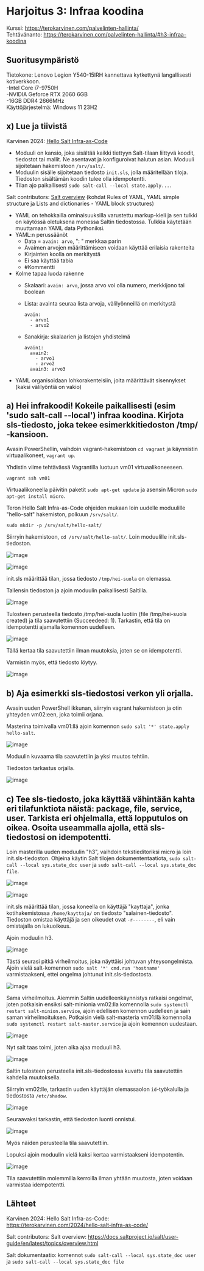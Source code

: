 # Harjoitus 3: Infraa koodina
Kurssi: https://terokarvinen.com/palvelinten-hallinta/ \
Tehtävänanto: https://terokarvinen.com/palvelinten-hallinta/#h3-infraa-koodina

## Suoritusympäristö
Tietokone: Lenovo Legion Y540-15IRH kannettava kytkettynä langallisesti kotiverkkoon.\
-Intel Core i7-9750H\
-NVIDIA Geforce RTX 2060 6GB\
-16GB DDR4 2666MHz\
Käyttöjärjestelmä: Windows 11 23H2

## x) Lue ja tiivistä 
Karvinen 2024: [Hello Salt Infra-as-Code](https://terokarvinen.com/2024/hello-salt-infra-as-code/)
* Moduuli on kansio, joka sisältää kaikki tiettyyn Salt-tilaan liittyvä koodit, tiedostot tai mallit. Ne asentavat ja konfiguroivat halutun asian. Moduuli sijoitetaan hakemistoon `/srv/salt/`.
* Moduulin sisälle sijoitetaan tiedosto `init.sls`, jolla määritellään tiloja. Tiedoston sisältämän koodin tulee olla idempotentti.
* Tilan ajo paikallisesti `sudo salt-call --local state.apply...`.

Salt contributors: [Salt overview](https://docs.saltproject.io/salt/user-guide/en/latest/topics/overview.html#rules-of-yaml) (kohdat Rules of YAML, YAML simple structure ja Lists and dictionaries - YAML block structures)
* YAML on tehokkailla ominaisuuksilla varustettu markup-kieli ja sen tulkki on käytössä oletuksena monessa Saltin tiedostossa. Tulkkia käytetään muuttamaan YAML data Pythoniksi.
* YAML:n perussäänöt
  * Data = `avain: arvo`, ": " merkkaa parin
  * Avaimen arvojen määrittämiseen voidaan käyttää erilaisia rakenteita
  * Kirjainten koolla on merkitystä
  * Ei saa käyttää tabia
  * #Kommentti
* Kolme tapaa luoda rakenne
  * Skalaari: `avain: arvo`, jossa arvo voi olla numero, merkkijono tai boolean
  * Lista: avainta seuraa lista arvoja, välilyönneillä on merkitystä

        avain:
          - arvo1
          - arvo2
  * Sanakirja: skalaarien ja listojen yhdistelmä

        avain1:
          avain2:
            - arvo1
            - arvo2
          avain3: arvo3
* YAML organisoidaan lohkorakenteisiin, joita määrittävät sisennykset (kaksi välilyöntiä on vakio)
  
## a) Hei infrakoodi! Kokeile paikallisesti (esim 'sudo salt-call --local') infraa koodina. Kirjota sls-tiedosto, joka tekee esimerkkitiedoston /tmp/ -kansioon.
Avasin PowerShellin, vaihdoin vagrant-hakemistoon `cd vagrant` ja käynnistin virtuaalikoneet, `vagrant up`.

Yhdistin viime tehtävässä Vagrantilla luotuun vm01 virtuaalikoneeseen.

    vagrant ssh vm01

Virtuaalikoneella päivitin paketit `sudo apt-get update` ja asensin Micron `sudo apt-get install micro`.

Teron Hello Salt Infra-as-Code ohjeiden mukaan loin uudelle moduulille "hello-salt" hakemiston, polkuun `/srv/salt/`.

    sudo mkdir -p /srv/salt/hello-salt/

Siirryin hakemistoon, `cd /srv/salt/hello-salt/`. Loin moduulille init.sls-tiedoston.

![image](https://github.com/user-attachments/assets/4f0c323d-e432-4dec-ab2f-44e64dfed77c)

![image](https://github.com/user-attachments/assets/3ec9af32-196f-496e-b907-57641a74a6c1)

init.sls määrittää tilan, jossa tiedosto `/tmp/hei-suola` on olemassa.

Tallensin tiedoston ja ajoin moduulin paikallisesti Saltilla.

![image](https://github.com/user-attachments/assets/9991b0bc-0793-443c-968b-771db78d128b)

Tulosteen perusteella tiedosto /tmp/hei-suola luotiin (file /tmp/hei-suola created) ja tila saavutettiin (Succeedeed: 1). Tarkastin, että tila on idempotentti ajamalla komennon uudelleen.

![image](https://github.com/user-attachments/assets/94cbfb03-d5e3-4eb7-a0a4-4825156fe4b9)

Tällä kertaa tila saavutettiin ilman muutoksia, joten se on idempotentti.

Varmistin myös, että tiedosto löytyy.

![image](https://github.com/user-attachments/assets/ae61e3fe-821b-4dbd-b0dd-6fcbd0973646)

## b) Aja esimerkki sls-tiedostosi verkon yli orjalla.
Avasin uuden PowerShell ikkunan, siirryin vagrant hakemistoon ja otin yhteyden vm02:een, joka toimii orjana.

Masterina toimivalla vm01:llä ajoin komennon `sudo salt '*' state.apply hello-salt`.

![image](https://github.com/user-attachments/assets/a68acf02-aed7-4794-9601-4d810c09d5ad)

Moduulin kuvaama tila saavutettiin ja yksi muutos tehtiin.

Tiedoston tarkastus orjalla.

![image](https://github.com/user-attachments/assets/b5b7fd4b-b691-4215-bc37-61cf4db4bba3)

## c) Tee sls-tiedosto, joka käyttää vähintään kahta eri tilafunktiota näistä: package, file, service, user. Tarkista eri ohjelmalla, että lopputulos on oikea. Osoita useammalla ajolla, että sls-tiedostosi on idempotentti.
Loin masterilla uuden moduulin "h3", vaihdoin tekstieditoriksi micro ja loin init.sls-tiedoston. Ohjeina käytin Salt tilojen dokumententaatiota, `sudo salt-call --local sys.state_doc user` ja `sudo salt-call --local sys.state_doc file`.

![image](https://github.com/user-attachments/assets/34c96442-f658-4e91-a455-faddd1e90e61)

![image](https://github.com/user-attachments/assets/cc4337eb-9d91-4cd4-b483-0d69f68c8178)

init.sls määrittää tilan, jossa koneella on käyttäjä "kayttaja", jonka kotihakemistossa `/home/kayttaja/` on tiedosto "salainen-tiedosto". Tiedoston omistaa käyttäjä ja sen oikeudet ovat `-r--------`, eli vain omistajalla on lukuoikeus.

Ajoin moduulin h3.

![image](https://github.com/user-attachments/assets/82cc01bb-d865-47bb-aff2-051806cc179b)

Tästä seurasi pitkä virheilmoitus, joka näyttäisi johtuvan yhteysongelmista. Ajoin vielä salt-komennon `sudo salt '*' cmd.run 'hostname'` varmistaakseni, ettei ongelma johtunut init.sls-tiedostosta.

![image](https://github.com/user-attachments/assets/1cb5d8cc-3d44-4a73-9772-c79cf87cd2e3)

Sama virheilmoitus. Aiemmin Saltin uudelleenkäynnistys ratkaisi ongelmat, joten potkaisin ensiksi salt-minionia vm02:lla komennolla `sudo systemctl restart salt-minion.service`, ajoin edellisen komennon uudelleen ja sain saman virheilmoituksen. Potkaisin vielä salt-masteria vm01:llä komennolla `sudo systemctl restart salt-master.service` ja ajoin komennon uudestaan.

![image](https://github.com/user-attachments/assets/f1908df9-e839-411f-9cda-268d2e151e8a)

Nyt salt taas toimi, joten aika ajaa moduuli h3.

![image](https://github.com/user-attachments/assets/72e5b153-92fc-4f66-8c93-98d822c510b7)

Saltin tulosteen perusteella init.sls-tiedostossa kuvattu tila saavutettiin kahdella muutoksella.

Siirryin vm02:lle, tarkastin uuden käyttäjän olemassaolon `id`-työkalulla ja tiedostosta `/etc/shadow`.

![image](https://github.com/user-attachments/assets/51b16a25-5278-4b3c-924e-3c870e7eeb04)

Seuraavaksi tarkastin, että tiedoston luonti onnistui.

![image](https://github.com/user-attachments/assets/5ab41be0-790f-4c53-985e-9ded9ed4228a)

Myös näiden perusteella tila saavutettiin.

Lopuksi ajoin moduulin vielä kaksi kertaa varmistaakseni idempotentin.

![image](https://github.com/user-attachments/assets/62c70a9c-ee89-4ca9-b5e6-01b4fd9216a9)

Tila saavutettiin molemmilla kerroilla ilman yhtään muutosta, joten voidaan varmistaa idempotentti.

## Lähteet
Karvinen 2024: Hello Salt Infra-as-Code: https://terokarvinen.com/2024/hello-salt-infra-as-code/

Salt contributors: Salt overview: https://docs.saltproject.io/salt/user-guide/en/latest/topics/overview.html

Salt dokumentaatio: komennot `sudo salt-call --local sys.state_doc user` ja `sudo salt-call --local sys.state_doc file`
